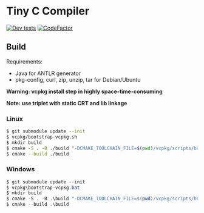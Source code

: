 # Tiny C Compiler
[![Dev tests](https://github.com/rodchenkov-sn/TinyC/actions/workflows/dev-tests.yml/badge.svg?branch=dev)](https://github.com/rodchenkov-sn/TinyC/actions/workflows/dev-tests.yml) [![CodeFactor](https://www.codefactor.io/repository/github/rodchenkov-sn/tinyc/badge)](https://www.codefactor.io/repository/github/rodchenkov-sn/tinyc)
## Build
Requirements:
* Java for ANTLR generator
* pkg-config, curl, zip, unzip, tar for Debian/Ubuntu

**Warning: vcpkg install step in highly space-time-consuming**

**Note: use triplet with static CRT and lib linkage**

### Linux
```sh
$ git submodule update --init
$ vcpkg/bootstrap-vcpkg.sh
$ mkdir build
$ cmake -S . -B ./build "-DCMAKE_TOOLCHAIN_FILE=$(pwd)/vcpkg/scripts/buildsystems/vcpkg.cmake"
$ cmake --build ./build
```
### Windows
```powershell
$ git submodule update --init
$ vcpkg\bootstrap-vcpkg.bat
$ mkdir build
$ cmake -S . -B .\build "-DCMAKE_TOOLCHAIN_FILE=$(pwd)/vcpkg/scripts/buildsystems/vcpkg.cmake" "-DVCPKG_TARGET_TRIPLET=x64-windows-static"
$ cmake --build .\build
```
